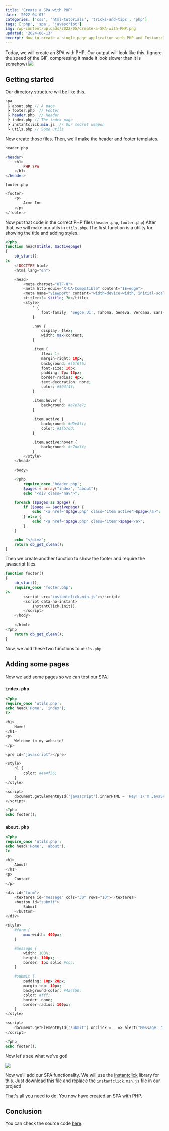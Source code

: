 ```yaml
---
title: 'Create a SPA with PHP'
date: '2022-04-07'
categories: ['css', 'html-tutorials', 'tricks-and-tips', 'php']
tags: ['php', 'spa', 'javascript']
img: /wp-content/uploads/2022/05/Create-a-SPA-with-PHP.png
updated: '2024-06-13'
excerpt: How to create a single-page application with PHP and Instantclick.js.
---
```


Today, we will create an SPA with PHP. Our output will look like this. (Ignore the speed of the GIF, compressing it made it look slower than it is somehow)
![](https://user-images.githubusercontent.com/76736580/165043071-fb26a311-1828-4464-8200-b3d7edd5bc49.gif)



## Getting started

Our directory structure will be like this.

```php
spa
 ┣ about.php // A page
 ┣ footer.php  // Footer
 ┣ header.php  // Header
 ┣ index.php // The index page
 ┣ instantclick.min.js  // Our secret weapon
 ┗ utils.php // Some utils
```

Now create those files. Then, we'll make the header and footer templates.

`header.php`

```php
<header>
    <h1>
        PHP SPA
    </h1>
</header>
```

`footer.php`

```php
<footer>
    <p>
        Acme Inc
    </p>
</footer>
```

Now put that code in the correct PHP files (`header.php`, `footer.php`)
After that, we will make our utils in `utils.php`.
The first function is a utility for showing the title and adding styles.

```php
<?php
function head($title, $activepage)
{
    ob_start();
?>
    <!DOCTYPE html>
    <html lang="en">

    <head>
        <meta charset="UTF-8">
        <meta http-equiv="X-UA-Compatible" content="IE=edge">
        <meta name="viewport" content="width=device-width, initial-scale=1.0">
        <title><?= $title; ?></title>
        <style>
            * {
                font-family: 'Segoe UI', Tahoma, Geneva, Verdana, sans-serif;
            }

            .nav {
                display: flex;
                width: max-content;
            }

            .item {
                flex: 1;
                margin-right: 10px;
                background: #f6f6f6;
                font-size: 18px;
                padding: 7px 18px;
                border-radius: 4px;
                text-decoration: none;
                color: #504f4f;
            }

            .item:hover {
                background: #e7e7e7;
            }

            .item.active {
                background: #d9e8ff;
                color: #1f57dd;
            }

            .item.active:hover {
                background: #c7ddff;
            }
        </style>
    </head>

    <body>

    <?php
        require_once 'header.php';
        $pages = array("index", "about");
        echo "<div class='nav'>";

    foreach ($pages as $page) {
        if ($page == $activepage) {
            echo "<a href='$page.php' class='item active'>$page</a>";
        } else {
            echo "<a href='$page.php' class='item'>$page</a>";
        }
    }

    echo "</div>";
    return ob_get_clean();
}
```

Then we create another function to show the footer and require the javascript files.

```php
function footer()
{
    ob_start();
    require_once 'footer.php';
?>
        <script src="instantclick.min.js"></script>
        <script data-no-instant>
            InstantClick.init();
        </script>
    </body>

    </html>
<?php
    return ob_get_clean();
}
```

Now, we add these two functions to `utils.php`.

## Adding some pages

Now we add some pages so we can test our SPA.

### `index.php`

```php
<?php
require_once 'utils.php';
echo head('Home', 'index');
?>

<h1>
    Home!
</h1>
<p>
    Welcome to my website!
</p>

<pre id="javascript"></pre>

<style>
    h1 {
        color: #4a4f56;
    }
</style>

<script>
    document.getElementById('javascript').innerHTML = 'Hey! I\'m JavaScript!';
</script>

<?php
echo footer();
```

### `about.php`

```php
<?php
require_once 'utils.php';
echo head('Home', 'about');
?>

<h1>
    About!
</h1>
<p>
    Contact
</p>

<div id="form">
    <textarea id="message" cols="30" rows="10"></textarea>
    <button id="submit">
        Submit
    </button>
</div>

<style>
    #form {
        max-width: 400px;
    }

    #message {
        width: 100%;
        height: 100px;
        border: 1px solid #ccc;
    }

    #submit {
        padding: 10px 20px;
        margin-top: 10px;
        background-color: #4a4f56;
        color: #fff;
        border: none;
        border-radius: 100px;
    }
</style>

<script>
    document.getElementById('submit').onclick = _ => alert("Message: " + document.getElementById('message').value);
</script>

<?php
echo footer();
```

Now let's see what we've got!

![](https://user-images.githubusercontent.com/76736580/165046398-f090b8fc-b6d8-482c-8c3b-a1cbf362ccf6.png)

Now we'll add our SPA functionality. We will use the [Instantclick](http://instantclick.io/) library for this. Just download [this file](http://instantclick.io/v3.1.0/instantclick.min.js) and replace the `instantclick.min.js` file in our project!

That's all you need to do. You now have created an SPA with PHP.

## Conclusion

You can check the source code [here](https://github.com/Posandu/php-single-page-application).
